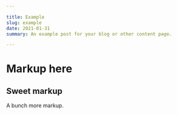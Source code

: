 ```yaml
---

title: Example
slug: example
date: 2021-01-31
summary: An example post for your blog or other content page.

---
```


# Markup here

## Sweet markup

A bunch more markup.
